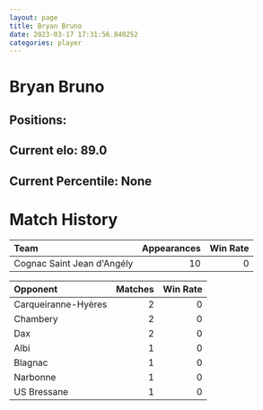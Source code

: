 ```yaml
---  
layout: page  
title: Bryan Bruno  
date: 2023-03-17 17:31:56.840252  
categories: player  
---
```

# Bryan Bruno

## Positions: 

## Current elo: 89.0

## Current Percentile: None

# Match History


| Team                       |   Appearances |   Win Rate |
|:---------------------------|--------------:|-----------:|
| Cognac Saint Jean d'Angély |            10 |          0 |

| Opponent            |   Matches |   Win Rate |
|:--------------------|----------:|-----------:|
| Carqueiranne-Hyères |         2 |          0 |
| Chambery            |         2 |          0 |
| Dax                 |         2 |          0 |
| Albi                |         1 |          0 |
| Blagnac             |         1 |          0 |
| Narbonne            |         1 |          0 |
| US Bressane         |         1 |          0 |